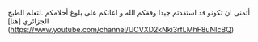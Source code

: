 أتمنى ان تكونو قد استفدتم جيدا وفقكم الله و اعانكم على بلوغ أحلامكم .لتعلم الطبخ الجزائري [هنا] (https://www.youtube.com/channel/UCVXD2kNki3rfLMhF8uNIcBQ)